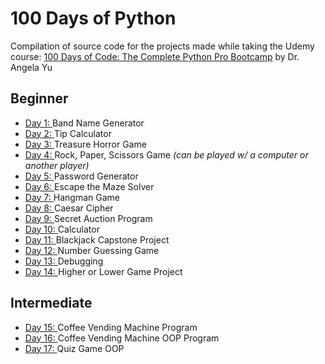 # 100 Days of Python

Compilation of source code for the projects made while taking the Udemy course: [100 Days of Code: The Complete Python Pro Bootcamp](https://www.udemy.com/course/100-days-of-code/) by Dr. Angela Yu

## Beginner

-   [Day 1: ](<https://github.com/xialuna/100-Days-of-Python/tree/main/Beginner%20(Day%201-14)/Day%201%20-%20Band%20Name%20Generator>) Band Name Generator
-   [Day 2: ](<https://github.com/xialuna/100-Days-of-Python/tree/main/Beginner%20(Day%201-14)/Day%202%20-%20Tip%20Calculator>) Tip Calculator
-   [Day 3: ](<https://github.com/xialuna/100-Days-of-Python/tree/main/Beginner%20(Day%201-14)/Day%203%20-%20Treasure%20Horror%20Game>) Treasure Horror Game
-   [Day 4: ](<https://github.com/xialuna/100-Days-of-Python/tree/main/Beginner%20(Day%201-14)/Day%204%20-%20Rock%2C%20Paper%2C%20Scissors%20Game>) Rock, Paper, Scissors Game _(can be played w/ a computer or another player)_
-   [Day 5: ](<https://github.com/xialuna/100-Days-of-Python/tree/main/Beginner%20(Day%201-14)/Day%205%20-%20Password%20Generator>) Password Generator
-   [Day 6: ](<https://github.com/xialuna/100-Days-of-Python/tree/main/Beginner%20(Day%201-14)/Day%206%20-%20Escape%20the%20Maze%20Solver>)Escape the Maze Solver
-   [Day 7: ](<https://github.com/xialuna/100-Days-of-Python/tree/main/Beginner%20(Day%201-14)/Day%207%20-%20Hangman%20Game>) Hangman Game
-   [Day 8: ](<https://github.com/xialuna/100-Days-of-Python/tree/main/Beginner%20(Day%201-14)/Day%208%20-%20Caesar%20Cipher>) Caesar Cipher
-   [Day 9: ](<https://github.com/xialuna/100-Days-of-Python/tree/main/Beginner%20(Day%201-14)/Day%209%20-%20Secret%20Auction%20Program>) Secret Auction Program
-   [Day 10: ](<https://github.com/xialuna/100-Days-of-Python/tree/main/Beginner%20(Day%201-14)/Day10%20-%20Calculator>) Calculator
-   [Day 11: ](<https://github.com/xialuna/100-Days-of-Python/tree/main/Beginner%20(Day%201-14)/Day11%20-%20Blackjack%20Capstone%20Project>) Blackjack Capstone Project
-   [Day 12: ](<https://github.com/xialuna/100-Days-of-Python/tree/main/Beginner%20(Day%201-14)/Day12%20-%20Number%20Guessing%20Game>) Number Guessing Game
-   [Day 13: ](<https://github.com/xialuna/100-Days-of-Python/tree/main/Beginner%20(Day%201-14)/Day13%20-%20Debugging>) Debugging
-   [Day 14: ](<https://github.com/xialuna/100-Days-of-Python/tree/main/Beginner%20(Day%201-14)/Day14%20-%20Higher%20or%20Lower%20Game%20Project>) Higher or Lower Game Project

## Intermediate

-   [Day 15: ](<https://github.com/xialuna/100-Days-of-Python/tree/main/Intermediate%20(Day%2015%20-%20Day%2057)/Day%2015%20-%20Coffee%20Machine%20Program>) Coffee Vending Machine Program
-   [Day 16: ](<https://github.com/xialuna/100-Days-of-Python/tree/main/Intermediate%20(Day%2015%20-%20Day%2057)/Day%2016%20-%20Coffee%20Machine%20OOP>) Coffee Vending Machine OOP Program
-   [Day 17: ](<https://github.com/xialuna/100-Days-of-Python/tree/main/Intermediate%20(Day%2015%20-%20Day%2057)/Day%2017%20-%20Quiz%20Game%20OOP>) Quiz Game OOP
